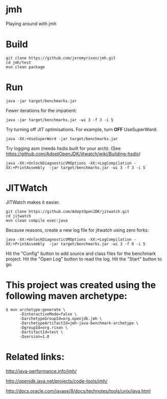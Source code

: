 # jmh
Playing around with jmh

# Build

    git clone https://github.com/jeremyrixon/jmh.git
    cd jmh/test
    mvn clean package

# Run
    
    java -jar target/benchmarks.jar 
    
Fewer iterations for the impatient:

    java -jar target/benchmarks.jar -wi 3 -f 3 -i 5
    
Try turning off JIT optimisations. For example, turn **OFF** UseSuperWord:

    java -XX:+UseSuperWord -jar target/benchmarks.jar

Try logging asm (needs hsdis built for your arch).
(See https://github.com/AdoptOpenJDK/jitwatch/wiki/Building-hsdis)
    
    java -XX:+UnlockDiagnosticVMOptions -XX:+LogCompilation -XX:+PrintAssembly  -jar target/benchmarks.jar -wi 3 -f 3 -i 5

# JITWatch

JITWatch makes it easier.

    git clone https://github.com/AdoptOpenJDK/jitwatch.git
    cd jitwatch
    mvn clean compile exec:java

Because reasons, create a new log file for jitwatch using zero forks:

    java -XX:+UnlockDiagnosticVMOptions -XX:+LogCompilation -XX:+PrintAssembly  -jar target/benchmarks.jar -wi 3 -f 0 -i 5

Hit the "Config" button to add source and class files for the benchmark project.
Hit the "Open Log" button to read the log.
Hit the "Start" button to go.

# This project was created using the following maven archetype:

    $ mvn archetype:generate \
          -DinteractiveMode=false \
          -DarchetypeGroupId=org.openjdk.jmh \
          -DarchetypeArtifactId=jmh-java-benchmark-archetype \
          -DgroupId=org.rixon \
          -DartifactId=test \
          -Dversion=1.0


# Related links:

http://java-performance.info/jmh/

http://openjdk.java.net/projects/code-tools/jmh/

http://docs.oracle.com/javase/8/docs/technotes/tools/unix/java.html

